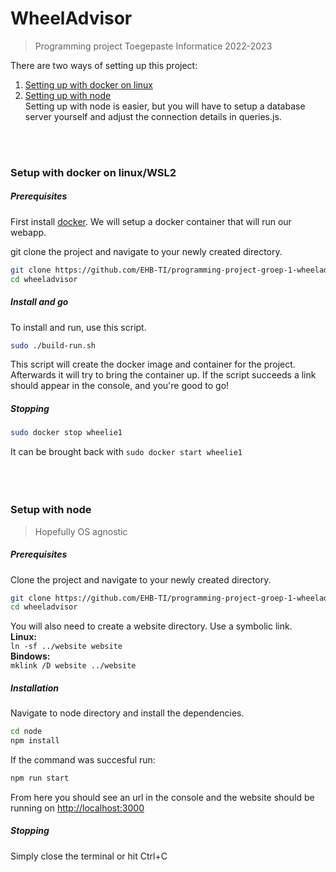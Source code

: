# WheelAdvisor
> Programming project Toegepaste Informatice 2022-2023

There are two ways of setting up this project:
1. [Setting up with docker on linux](https://github.com/EHB-TI/programming-project-groep-1-wheeladvisor/edit/readme/README.md#setup-with-docker-on-linux)
2. [Setting up with node](https://github.com/EHB-TI/programming-project-groep-1-wheeladvisor/edit/readme/README.md#setup-with-node)<br />
Setting up with node is easier, but you will have to setup a database server yourself and adjust the connection details in queries.js.
<br />
<br />

### Setup with docker on linux/WSL2
##### Prerequisites
First install [docker](https://docs.docker.com/engine/install/). We will setup a docker container that will run our webapp.

git clone the project and navigate to your newly created directory.
```bash
git clone https://github.com/EHB-TI/programming-project-groep-1-wheeladvisor.git wheeladvisor
cd wheeladvisor
```
##### Install and go
To install and run, use this script.
```bash
sudo ./build-run.sh
```
This script will create the docker image and container for the project.
Afterwards it will try to bring the container up.
If the script succeeds a link should appear in the console, and you're good to go!

##### Stopping
```bash
sudo docker stop wheelie1
```
 It can be brought back with
`sudo docker start wheelie1`
<br />
<br />
<br />
<br />
### Setup with node
> Hopefully OS agnostic
##### Prerequisites
Clone the project and navigate to your newly created directory.
```bash
git clone https://github.com/EHB-TI/programming-project-groep-1-wheeladvisor.git wheeladvisor
cd wheeladvisor
```
You will also need to create a website directory. Use a symbolic link.<br />
**Linux:**<br />
`ln -sf ../website website`<br />
**Bindows:**<br />
`mklink /D website ../website`

##### Installation
Navigate to node directory and install the dependencies.

```bash
cd node
npm install
```
If the command was succesful run:
```bash
npm run start
```
From here you should see an url in the console and the website should be running on [http://localhost:3000](http://localhost:3000)
##### Stopping
Simply close the terminal or hit Ctrl+C
